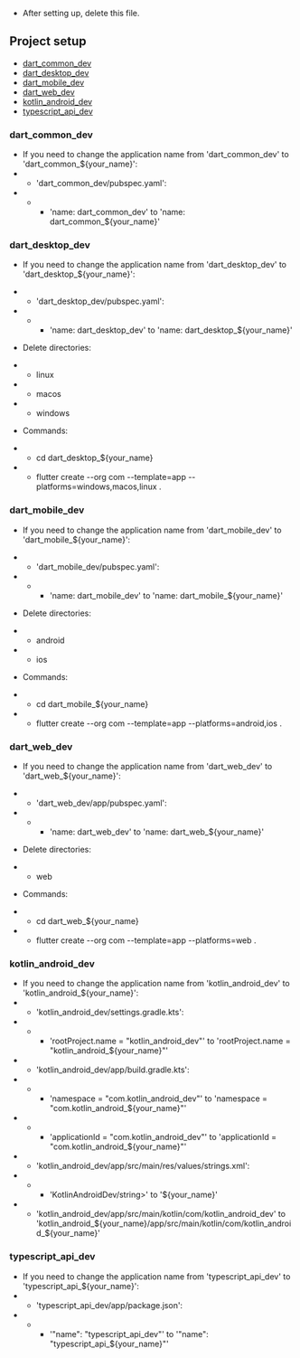 - After setting up, delete this file.

## Project setup

- [dart_common_dev](https://github.com/lastpolukrovka/dev/blob/main/SETUP.md#dart_common_dev)
- [dart_desktop_dev](https://github.com/lastpolukrovka/dev/blob/main/SETUP.md#dart_desktop_dev)
- [dart_mobile_dev](https://github.com/lastpolukrovka/dev/blob/main/SETUP.md#dart_mobile_dev)
- [dart_web_dev](https://github.com/lastpolukrovka/dev/blob/main/SETUP.md#dart_web_dev)
- [kotlin_android_dev](https://github.com/lastpolukrovka/dev/blob/main/SETUP.md#kotlin_android_dev)
- [typescript_api_dev](https://github.com/lastpolukrovka/dev/blob/main/SETUP.md#typescript_api_dev)

### dart_common_dev

- If you need to change the application name from 'dart_common_dev' to 'dart_common_${your_name}':
- - 'dart_common_dev/pubspec.yaml':
- - - 'name: dart_common_dev' to 'name: dart_common_${your_name}'

### dart_desktop_dev

- If you need to change the application name from 'dart_desktop_dev' to 'dart_desktop_${your_name}':
- - 'dart_desktop_dev/pubspec.yaml':
- - - 'name: dart_desktop_dev' to 'name: dart_desktop_${your_name}'
 
- Delete directories:
- - linux 
- - macos
- - windows

- Commands:
- - cd dart_desktop_${your_name}
- - flutter create --org com --template=app --platforms=windows,macos,linux .

### dart_mobile_dev

- If you need to change the application name from 'dart_mobile_dev' to 'dart_mobile_${your_name}':
- - 'dart_mobile_dev/pubspec.yaml':
- - - 'name: dart_mobile_dev' to 'name: dart_mobile_${your_name}'

- Delete directories:
- - android
- - ios

- Commands:
- - cd dart_mobile_${your_name}
- - flutter create --org com --template=app --platforms=android,ios .

### dart_web_dev

- If you need to change the application name from 'dart_web_dev' to 'dart_web_${your_name}':
- - 'dart_web_dev/app/pubspec.yaml':
- - - 'name: dart_web_dev' to 'name: dart_web_${your_name}'

- Delete directories:
- - web

- Commands:
- - cd dart_web_${your_name}
- - flutter create --org com --template=app --platforms=web .

### kotlin_android_dev

- If you need to change the application name from 'kotlin_android_dev' to 'kotlin_android_${your_name}':
- - 'kotlin_android_dev/settings.gradle.kts':
- - - 'rootProject.name = "kotlin_android_dev"' to 'rootProject.name = "kotlin_android_${your_name}"'
- - 'kotlin_android_dev/app/build.gradle.kts':
- - - 'namespace = "com.kotlin_android_dev"' to 'namespace = "com.kotlin_android_${your_name}"'
- - - 'applicationId = "com.kotlin_android_dev"' to 'applicationId = "com.kotlin_android_${your_name}"'
- - 'kotlin_android_dev/app/src/main/res/values/strings.xml':
- - - '<string name="app_name">KotlinAndroidDev/string>' to '<string name="app_name">${your_name}</string>'
- - 'kotlin_android_dev/app/src/main/kotlin/com/kotlin_android_dev' to 'kotlin_android_${your_name}/app/src/main/kotlin/com/kotlin_android_${your_name}'

### typescript_api_dev

- If you need to change the application name from 'typescript_api_dev' to 'typescript_api_${your_name}':
- - 'typescript_api_dev/app/package.json':
- - - '"name": "typescript_api_dev"' to '"name": "typescript_api_${your_name}"'
